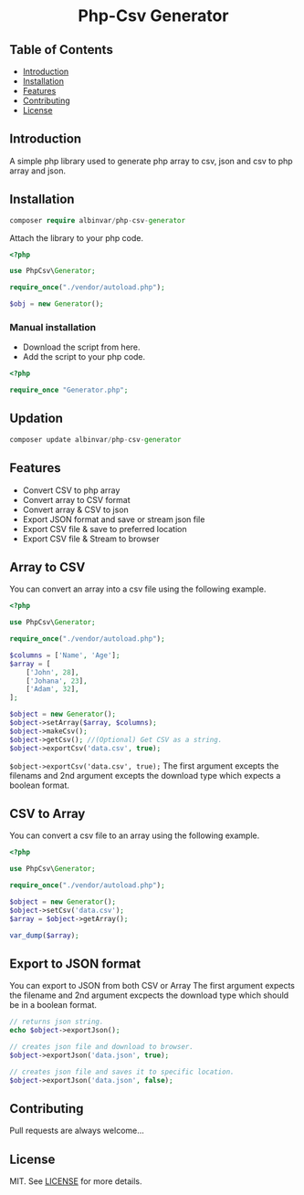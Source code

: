 <h1 align="center"> Php-Csv Generator</h1> 


## Table of Contents 
- [Introduction](#introduction)
- [Installation](#installation)
- [Features](#features)
- [Contributing](#contributing)
- [License](#license)

## Introduction

A simple php library used to generate php array to csv, json and csv to php array and json.

## Installation

```php
composer require albinvar/php-csv-generator
```

Attach the library to your php code.

```php
<?php

use PhpCsv\Generator;

require_once("./vendor/autoload.php");

$obj = new Generator();

```

### Manual installation

- Download the script from here.
- Add the script to your php code.

```php
<?php

require_once "Generator.php";

```

## Updation

```php
composer update albinvar/php-csv-generator
```

## Features

- Convert CSV to php array
- Convert array to CSV format
- Convert array & CSV to json
- Export JSON format and save or stream json file
- Export CSV file & save to preferred location
- Export CSV file & Stream to browser

## Array to CSV

You can convert an array into a csv file using the following example.

```php
<?php

use PhpCsv\Generator;

require_once("./vendor/autoload.php");

$columns = ['Name', 'Age'];
$array = [ 
	['John', 28],
	['Johana', 23],
	['Adam', 32],
];

$object = new Generator();
$object->setArray($array, $columns);
$object->makeCsv();
$object->getCsv(); //(Optional) Get CSV as a string.
$object->exportCsv('data.csv', true);

```

```$object->exportCsv('data.csv', true);``` The first argument excepts the filenams and 2nd argument excepts the download type which expects a boolean format.


## CSV to Array

You can convert a csv file to an array using the following example.

```php
<?php

use PhpCsv\Generator;

require_once("./vendor/autoload.php");

$object = new Generator();
$object->setCsv('data.csv');
$array = $object->getArray();

var_dump($array);
```

## Export to JSON format

You can export to JSON from both CSV or Array
The first argument expects the filename and 2nd argument excpects the download type which should be in a boolean format.

```php
// returns json string.
echo $object->exportJson();

// creates json file and download to browser.
$object->exportJson('data.json', true);

// creates json file and saves it to specific location.
$object->exportJson('data.json', false);
```

## Contributing

Pull requests are always welcome...

## License
MIT. See [LICENSE](LICENSE) for more details.
